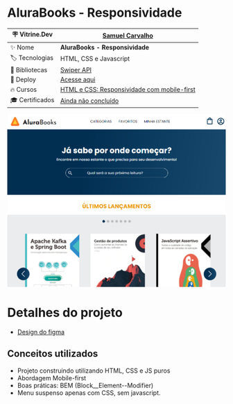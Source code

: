 # AluraBooks - Responsividade

| :placard: Vitrine.Dev       |[Samuel Carvalho](https://cursos.alura.com.br/vitrinedev/samurai-samuka)|
| ------------------------    | --- |
| :sparkles: Nome             | **AluraBooks - Responsividade**
| :label: Tecnologias         | HTML, CSS e Javascript
| :link: Bibliotecas          | [Swiper API](https://swiperjs.com/)
| :rocket: Deploy             | [Acesse aqui](https://alura-books--responsividade.vercel.app)
| :fire: Cursos               | [HTML e CSS: Responsividade com mobile-first](https://cursos.alura.com.br/course/html-css-responsividade-mobile-first)
| :mortar_board: Certificados | [Ainda não concluído]()

![](./assets/Print.png#vitrinedev)

# Detalhes do projeto
* [Design do figma](https://www.figma.com/file/sSMbIqKaGBd66Y8roxTk2p/AluraBooks?node-id=122-4916&t=hbypsWoSRUBCSWgS-0)

## Conceitos utilizados
* Projeto construindo utilizando HTML, CSS e JS puros
* Abordagem Mobile-first
* Boas práticas: BEM (Block__Element--Modifier)
* Menu suspenso apenas com CSS, sem javascript.
